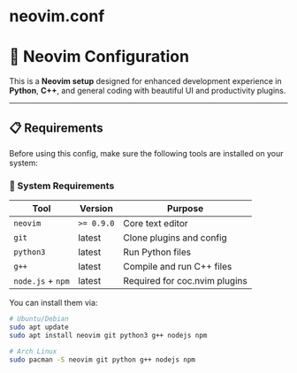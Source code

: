 # neovim.conf
# 🚀 Neovim Configuration

This is a **Neovim setup** designed for enhanced development experience in **Python**, **C++**, and general coding with beautiful UI and productivity plugins.

---

## 📋 Requirements

Before using this config, make sure the following tools are installed on your system:

### 🔧 System Requirements

| Tool        | Version        | Purpose                        |
|-------------|----------------|--------------------------------|
| `neovim`    | `>= 0.9.0`     | Core text editor               |
| `git`       | latest         | Clone plugins and config       |
| `python3`   | latest         | Run Python files               |
| `g++`       | latest         | Compile and run C++ files      |
| `node.js` + `npm` | latest   | Required for coc.nvim plugins |

You can install them via:

```bash
# Ubuntu/Debian
sudo apt update
sudo apt install neovim git python3 g++ nodejs npm

# Arch Linux
sudo pacman -S neovim git python g++ nodejs npm
